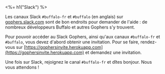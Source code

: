 <%= h1("Slack") %>

Les canaux Slack `#buffalo-fr` et `#buffalo` (en anglais) sur [gophers.slack.com](https://gophers.slack.com/messages/buffalo/) sont de bon endroits pour demander de l'aide : de nombreux développeurs Buffalo et autres Gophers s'y trouvent.

Pour pouvoir accéder au Slack Gophers, ainsi qu'aux canaux `#buffalo-fr` et `#buffalo`, vous devez d'abord obtenir une invitation. Pour se faire, rendez-vous sur [https://gophersinvite.herokuapp.com](https://gophersinvite.herokuapp.com) et demandez une invitation.

Une fois sur Slack, rejoignez le canal `#buffalo-fr` et dîtes bonjour. Nous vous attendons !
